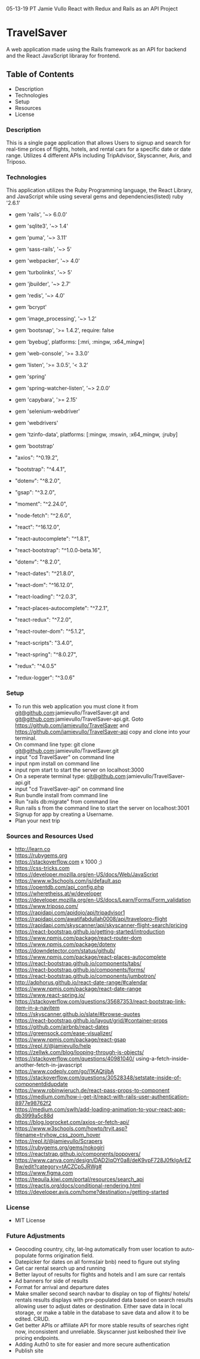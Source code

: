 05-13-19 PT Jamie Vullo React with Redux and Rails as an API Project

# TravelSaver
A web application made using the Rails framework as an API for backend and the React JavaScript libraray for frontend. 

## Table of Contents
* Description
* Technologies
* Setup
* Resources
* License

### Description
This is a single page application that allows Users to signup and search for real-time prices of flights, hotels, and rental cars for a specific date or date range. Utilizes 4 different APIs including TripAdvisor, Skyscanner, Avis, and Triposo.  

### Technologies
This application utilizes the Ruby Programming language, the React Library, and JavaScript while using several gems and dependencies(listed)
ruby '2.6.1'
* gem 'rails', '~> 6.0.0'
* gem 'sqlite3', '~> 1.4'
* gem 'puma', '~> 3.11'
* gem 'sass-rails', '~> 5'
* gem 'webpacker', '~> 4.0'
* gem 'turbolinks', '~> 5'
* gem 'jbuilder', '~> 2.7'
* gem 'redis', '~> 4.0'
* gem 'bcrypt'
* gem 'image_processing', '~> 1.2'
* gem 'bootsnap', '>= 1.4.2', require: false
* gem 'byebug', platforms: [:mri, :mingw, :x64_mingw]
* gem 'web-console', '>= 3.3.0'
* gem 'listen', '>= 3.0.5', '< 3.2'
* gem 'spring'
* gem 'spring-watcher-listen', '~> 2.0.0'
* gem 'capybara', '>= 2.15'
* gem 'selenium-webdriver'
* gem 'webdrivers'
* gem 'tzinfo-data', platforms: [:mingw, :mswin, :x64_mingw, :jruby]
* gem 'bootstrap'

* "axios": "^0.19.2",
* "bootstrap": "^4.4.1",
* "dotenv": "^8.2.0",
* "gsap": "^3.2.0",
* "moment": "^2.24.0",
* "node-fetch": "^2.6.0",
* "react": "^16.12.0",
* "react-autocomplete": "^1.8.1",
* "react-bootstrap": "^1.0.0-beta.16",
* "dotenv": "^8.2.0",
* "react-dates": "^21.8.0",
* "react-dom": "^16.12.0",
* "react-loading": "^2.0.3",
* "react-places-autocomplete": "^7.2.1",
* "react-redux": "^7.2.0",
* "react-router-dom": "^5.1.2",
* "react-scripts": "3.4.0",
* "react-spring": "^8.0.27",
* "redux": "^4.0.5"
* "redux-logger": "^3.0.6"

### Setup
* To run this web application you must clone it from git@github.com:jamievullo/TravelSaver.git and git@github.com:jamievullo/TravelSaver-api.git. Goto https://github.com/jamievullo/TravelSaver and https://github.com/jamievullo/TravelSaver-api copy and clone into your terminal.
* On command line type: git clone git@github.com:jamievullo/TravelSaver.git
* input "cd TravelSaver" on command line
* input npm install on command line
* input npm start to start the server on localhost:3000
* On a seperate terminal type: git@github.com:jamievullo/TravelSaver-api.git
* input "cd TravelSaver-api" on command line
* Run bundle install from command line
* Run "rails db:migrate" from command line
* Run rails s from the command line to start the server on localhost:3001
* Signup for app by creating a Username.
* Plan your next trip 

### Sources and Resources Used
* http://learn.co
* https://rubygems.org
* https://stackoverflow.com x 1000 ;)
* https://css-tricks.com
* https://developer.mozilla.org/en-US/docs/Web/JavaScript
* https://www.w3schools.com/js/default.asp
* https://opentdb.com/api_config.php
* https://wheretheiss.at/w/developer
* https://developer.mozilla.org/en-US/docs/Learn/Forms/Form_validation
* https://www.triposo.com/
* https://rapidapi.com/apidojo/api/tripadvisor1
* https://rapidapi.com/awatifabdullah0008/api/travelopro-flight
* https://rapidapi.com/skyscanner/api/skyscanner-flight-search/pricing
* https://react-bootstrap.github.io/getting-started/introduction
* https://www.npmjs.com/package/react-router-dom
* https://www.npmjs.com/package/dotenv
* https://downdetector.com/status/github/
* https://www.npmjs.com/package/react-places-autocomplete
* https://react-bootstrap.github.io/components/tabs/
* https://react-bootstrap.github.io/components/forms/
* https://react-bootstrap.github.io/components/jumbotron/
* http://adphorus.github.io/react-date-range/#calendar
* https://www.npmjs.com/package/react-date-range
* https://www.react-spring.io/
* https://stackoverflow.com/questions/35687353/react-bootstrap-link-item-in-a-navitem
* https://skyscanner.github.io/slate/#browse-quotes
* https://react-bootstrap.github.io/layout/grid/#container-props
* https://github.com/airbnb/react-dates
* https://greensock.com/ease-visualizer/
* https://www.npmjs.com/package/react-gsap
* https://repl.it/@jamievullo/help
* https://zellwk.com/blog/looping-through-js-objects/
* https://stackoverflow.com/questions/40981040/     using-a-fetch-inside-another-fetch-in-javascript
* https://www.codeply.com/go/l1KAQtjjbA
* https://stackoverflow.com/questions/30528348/setstate-inside-of-componentdidupdate
* https://www.robinwieruch.de/react-pass-props-to-component
* https://medium.com/how-i-get-it/react-with-rails-user-authentication-8977e98762f2
* https://medium.com/swlh/add-loading-animation-to-your-react-app-db3999a5c88d
* https://blog.logrocket.com/axios-or-fetch-api/
* https://www.w3schools.com/howto/tryit.asp?filename=tryhow_css_zoom_hover
* https://repl.it/@jamievullo/Scrapers
* https://rubygems.org/gems/nokogiri
* https://reactstrap.github.io/components/popovers/
* https://www.canva.com/design/DAD2IqOY0a8/deK9vpF728J0fkIgArEZBw/edit?category=tACZCp5JRWg#
* https://www.figma.com
* https://tequila.kiwi.com/portal/resources/search_api
* https://reactjs.org/docs/conditional-rendering.html
* https://developer.avis.com/home?destination=/getting-started

### License
* MIT License

### Future Adjustments 
* Geocoding country, city, lat-lng automatically from user location to   auto-populate forms origination field. 
* Datepicker for dates on all forms(air bnb) need to figure out styling
* Get car rental search up and running
* Better layout of results for flights and hotels and I am sure car rentals
* Ad banners for side of results
* Format for arrival and departure dates
* Make smaller second search navbar to display on top of flights/ hotels/ rentals
results displays with pre-populated data based on search results allowing user to adjust dates or destination. Either save data in local storage, or make a table in the database to save data and allow it to be edited. CRUD.
* Get better APIs or affiliate API for more stable results of searches right now,   inconsistent and unreliable. Skyscanner just keiboshed their live pricing endpoints.
* Adding Auth0 to site for easier and more secure authentication
* Publish site